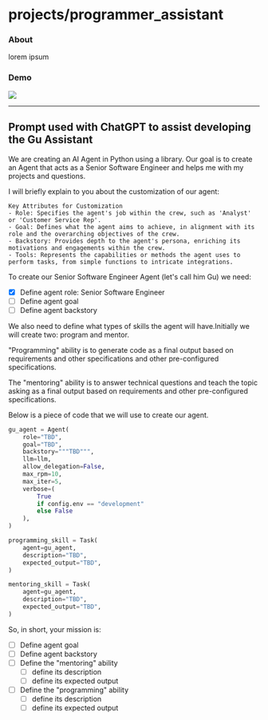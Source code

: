 # projects/programmer_assistant

### About

lorem ipsum

### Demo

![](demo.png)


-------------------------------------------------------------------------------


## Prompt used with ChatGPT to assist developing the Gu Assistant

We are creating an AI Agent in Python using a library. Our goal is to create an Agent that acts as a Senior Software Engineer and helps me with my projects and questions.

I will briefly explain to you about the customization of our agent:
```
Key Attributes for Customization
- Role: Specifies the agent's job within the crew, such as 'Analyst' or 'Customer Service Rep'.
- Goal: Defines what the agent aims to achieve, in alignment with its role and the overarching objectives of the crew.
- Backstory: Provides depth to the agent's persona, enriching its motivations and engagements within the crew.
- Tools: Represents the capabilities or methods the agent uses to perform tasks, from simple functions to intricate integrations.
```

To create our Senior Software Engineer Agent (let's call him Gu) we need:
- [X] Define agent role: Senior Software Engineer
- [ ] Define agent goal
- [ ] Define agent backstory

We also need to define what types of skills the agent will have.Initially we will create two: program and mentor.

"Programming" ability is to generate code as a final output based on requirements and other specifications and other pre-configured specifications.

The "mentoring" ability is to answer technical questions and teach the topic asking as a final output based on requirements and other pre-configured specifications.

Below is a piece of code that we will use to create our agent.
```python
gu_agent = Agent(
    role="TBD",
    goal="TBD",
    backstory="""TBD""",
    llm=llm, 
    allow_delegation=False, 
    max_rpm=10, 
    max_iter=5, 
    verbose=(
        True
        if config.env == "development"
        else False
    ),
)

programming_skill = Task(
    agent=gu_agent,
    description="TBD",
    expected_output="TBD",
)

mentoring_skill = Task(
    agent=gu_agent,
    description="TBD",
    expected_output="TBD",
)
```

So, in short, your mission is:
- [ ] Define agent goal
- [ ] Define agent backstory
- [ ] Define the "mentoring" ability
  - [ ] define its description
  - [ ] define its expected output
- [ ] Define the "programming" ability
  - [ ] define its description
  - [ ] define its expected output